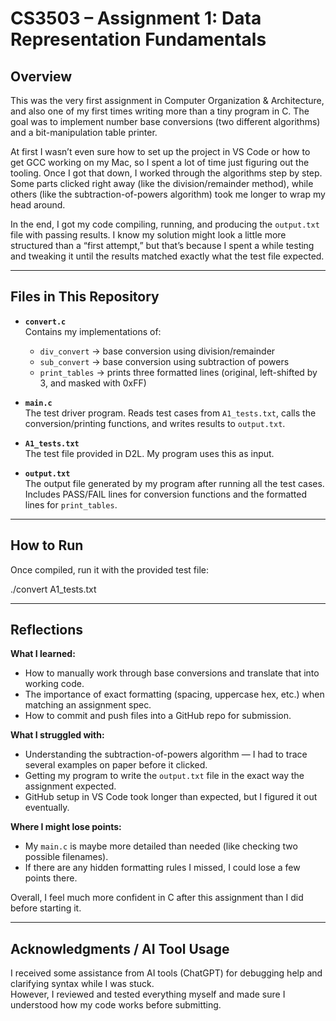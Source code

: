 # CS3503 – Assignment 1: Data Representation Fundamentals

## Overview
This was the very first assignment in Computer Organization & Architecture, and also one of my first times writing more than a tiny program in C. The goal was to implement number base conversions (two different algorithms) and a bit-manipulation table printer.  

At first I wasn’t even sure how to set up the project in VS Code or how to get GCC working on my Mac, so I spent a lot of time just figuring out the tooling. Once I got that down, I worked through the algorithms step by step. Some parts clicked right away (like the division/remainder method), while others (like the subtraction-of-powers algorithm) took me longer to wrap my head around.

In the end, I got my code compiling, running, and producing the `output.txt` file with passing results. I know my solution might look a little more structured than a “first attempt,” but that’s because I spent a while testing and tweaking it until the results matched exactly what the test file expected.

---

## Files in This Repository
- **`convert.c`**  
  Contains my implementations of:
  - `div_convert` → base conversion using division/remainder  
  - `sub_convert` → base conversion using subtraction of powers  
  - `print_tables` → prints three formatted lines (original, left-shifted by 3, and masked with 0xFF)  

- **`main.c`**  
  The test driver program. Reads test cases from `A1_tests.txt`, calls the conversion/printing functions, and writes results to `output.txt`.

- **`A1_tests.txt`**  
  The test file provided in D2L. My program uses this as input.

- **`output.txt`**  
  The output file generated by my program after running all the test cases. Includes PASS/FAIL lines for conversion functions and the formatted lines for `print_tables`.

---

## How to Run
Once compiled, run it with the provided test file:

./convert A1_tests.txt

---

## Reflections

**What I learned:**
- How to manually work through base conversions and translate that into working code.  
- The importance of exact formatting (spacing, uppercase hex, etc.) when matching an assignment spec.  
- How to commit and push files into a GitHub repo for submission.  

**What I struggled with:**
- Understanding the subtraction-of-powers algorithm — I had to trace several examples on paper before it clicked.  
- Getting my program to write the `output.txt` file in the exact way the assignment expected.  
- GitHub setup in VS Code took longer than expected, but I figured it out eventually.  

**Where I might lose points:**
- My `main.c` is maybe more detailed than needed (like checking two possible filenames).  
- If there are any hidden formatting rules I missed, I could lose a few points there.  

Overall, I feel much more confident in C after this assignment than I did before starting it.

---
## Acknowledgments / AI Tool Usage
I received some assistance from AI tools (ChatGPT) for debugging help and clarifying syntax while I was stuck.  
However, I reviewed and tested everything myself and made sure I understood how my code works before submitting.  

